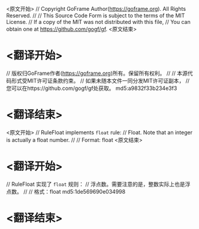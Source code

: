 
<原文开始>
// Copyright GoFrame Author(https://goframe.org). All Rights Reserved.
//
// This Source Code Form is subject to the terms of the MIT License.
// If a copy of the MIT was not distributed with this file,
// You can obtain one at https://github.com/gogf/gf.
<原文结束>

# <翻译开始>
// 版权归GoFrame作者(https://goframe.org)所有。保留所有权利。
//
// 本源代码形式受MIT许可证条款约束。
// 如果未随本文件一同分发MIT许可证副本，
// 您可以在https://github.com/gogf/gf处获取。 md5:a9832f33b234e3f3
# <翻译结束>


<原文开始>
// RuleFloat implements `float` rule:
// Float. Note that an integer is actually a float number.
//
// Format: float
<原文结束>

# <翻译开始>
// RuleFloat 实现了 `float` 规则：
// 浮点数。需要注意的是，整数实际上也是浮点数。
//
// 格式：float md5:1de569690e034998
# <翻译结束>

